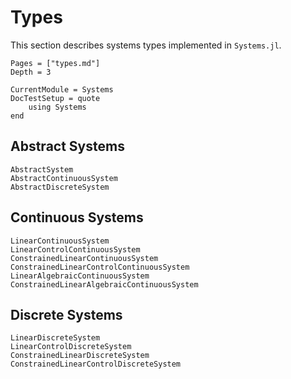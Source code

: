 # Types

This section describes systems types implemented in `Systems.jl`. 

```@contents
Pages = ["types.md"]
Depth = 3
```

```@meta
CurrentModule = Systems
DocTestSetup = quote
    using Systems
end
```

## Abstract Systems

```@docs
AbstractSystem
AbstractContinuousSystem
AbstractDiscreteSystem
```

## Continuous Systems

```@docs
LinearContinuousSystem
LinearControlContinuousSystem
ConstrainedLinearContinuousSystem
ConstrainedLinearControlContinuousSystem
LinearAlgebraicContinuousSystem
ConstrainedLinearAlgebraicContinuousSystem
```

## Discrete Systems

```@docs
LinearDiscreteSystem
LinearControlDiscreteSystem
ConstrainedLinearDiscreteSystem
ConstrainedLinearControlDiscreteSystem
```

